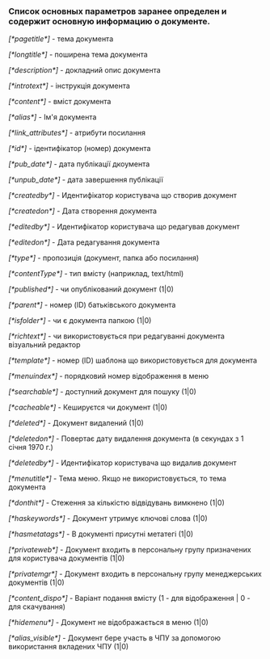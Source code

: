 ### Список основных параметров заранее определен и содержит основную информацию о документе.


*[\*pagetitle\*]* - тема документа 

*[\*longtitle\*]* - поширена тема документа

*[\*description\*]* - докладний опис документа

*[\*introtext\*]* - інструкція документа 

*[\*content\*]* - вміст документа 

*[\*alias\*]* - Ім'я документа

*[\*link_attributes\*]* - атрибути посилання

*[\*id\*]* - ідентифікатор (номер) документа

*[\*pub_date\*]* - дата публікації дкоумента

*[\*unpub_date\*]* - дата завершення публікації

*[\*createdby\*]* - Идентифікатор користувача що створив документ 

*[\*createdon\*]* - Дата створення документа 

*[\*editedby\*]* - Идентифікатор користувача що редагував документ 

*[\*editedon\*]* - Дата редагування документа 

*[\*type\*]* - пропозиція (документ, папка або посилання) 

*[\*contentType\*]* - тип вмісту (наприклад, text/html) 

*[\*published\*]* - чи опублікований документ (1|0) 

*[\*parent\*]* - номер (ID) батьківського документа

*[\*isfolder\*]* - чи є документа папкою (1|0) 

*[\*richtext\*]* - чи використовується при редагуванні документа візуальний редактор 

*[\*template\*]* - номер (ID) шаблона що використовується для документа 

*[\*menuindex\*]* - порядковий номер відображення в меню 

*[\*searchable\*]* - доступний документ для пошуку (1|0) 

*[\*cacheable\*]* - Кешируєтся чи документ (1|0) 

*[\*deleted\*]* - Документ видалений (1|0) 

*[\*deletedon\*]* - Повертає дату видалення документа (в секундах з 1 січня 1970 г.) 

*[\*deletedby\*]* - Идентифікатор користувача що видалив документ 

*[\*menutitle\*]* - Тема меню. Якщо не використовується, то тема документа 

*[\*donthit\*]* - Стеження за кількістю відвідувань вимкнено (1|0) 

*[\*haskeywords\*]* - Документ утримує ключові слова (1|0) 

*[\*hasmetatags\*]* - В документі присутні метатегі (1|0) 

*[\*privateweb\*]* - Документ входить в персональну групу призначених для користувача документів (1|0) 

*[\*privatemgr\*]* - Документ входить в персональну групу менеджерських документів (1|0) 

*[\*content_dispo\*]* - Варіант подання вмісту (1 - для відображення | 0 - для скачування) 

*[\*hidemenu\*]* - Документ не відображається в меню (1|0) 

*[\*alias_visible\*]* - Документ бере участь в ЧПУ за допомогою використання вкладених ЧПУ (1|0)
